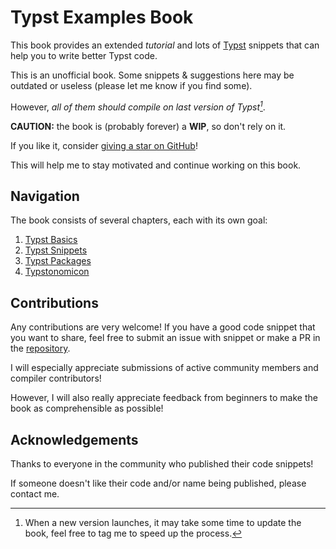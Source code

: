# Typst Examples Book

This book provides an extended _tutorial_ and lots of [Typst](https://github.com/typst/typst) snippets that can help you to write better Typst code.

<div class="warning">
    This is an unofficial book. Some snippets & suggestions here may be outdated or useless (please let me know if you find some).
</div>

However, _all of them should compile on last version of Typst[^1]_.

**CAUTION:** the book is (probably forever) a **WIP**, so don't rely on it.

If you like it, consider [giving a star on GitHub](https://github.com/sitandr/typst-examples-book)!

This will help me to stay motivated and continue working on this book.

## Navigation
The book consists of several chapters, each with its own goal:

1. [Typst Basics](./basics/index.md)
2. [Typst Snippets](./snippets/index.md)
3. [Typst Packages](./packages/index.md)
4. [Typstonomicon](./typstonomicon/index.md)

## Contributions

Any contributions are very welcome! If you have a good code snippet that you want to share, feel free to submit an issue with snippet or make a PR in the [repository](https://github.com/sitandr/typst-examples-book).

I will especially appreciate submissions of active community members and compiler contributors!

However, I will also really appreciate feedback from beginners to make the book as comprehensible as possible!

## Acknowledgements

Thanks to everyone in the community who published their code snippets!

If someone doesn't like their code and/or name being published, please contact me.

[^1]: When a new version launches, it may take some time to update the book, feel free to tag me to speed up the process.
